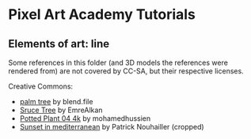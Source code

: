 # Pixel Art Academy Tutorials

## Elements of art: line

Some references in this folder (and 3D models the references were rendered from) are not covered by CC-SA, but their respective licenses.

Creative Commons:

- [palm tree](https://sketchfab.com/3d-models/palm-tree-4a8a90b9883d46d0967052f4228fc2e5) by blend.file
- [Sruce Tree](https://sketchfab.com/3d-models/spruce-tree-cd649ed62b034ca697b7e6c283764945) by EmreAlkan
- [Potted Plant 04 4k](https://sketchfab.com/3d-models/potted-plant-04-4k-66b9806658784317834f8d702f720b91) by mohamedhussien
- [Sunset in mediterranean](https://www.flickr.com/photos/patrick_nouhailler/9326040713) by Patrick Nouhailler (cropped)
